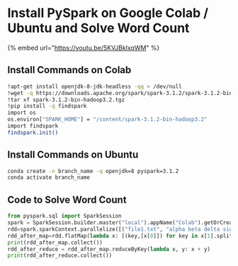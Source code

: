 # Install PySpark on Google Colab / Ubuntu and Solve Word Count

{% embed url="https://youtu.be/5KVJBklxqWM" %}

## Install Commands on Colab

```bash
!apt-get install openjdk-8-jdk-headless -qq > /dev/null
!wget -q https://downloads.apache.org/spark/spark-3.1.2/spark-3.1.2-bin-hadoop3.2.tgz
!tar xf spark-3.1.2-bin-hadoop3.2.tgz
!pip install -q findspark
import os
os.environ["SPARK_HOME"] = "/content/spark-3.1.2-bin-hadoop3.2"
import findspark
findspark.init()
```

## Install Commands on Ubuntu

```bash
conda create -n branch_name -q openjdk=8 pyspark=3.1.2
conda activate branch_name
```

## Code to Solve Word Count

```python
from pyspark.sql import SparkSession
spark = SparkSession.builder.master("local").appName("Colab").getOrCreate()
rdd=spark.sparkContext.parallelize([("file1.txt", "alpha beta delta sigma"),("file2.txt", "alpha theta sigma charlie"), ("file3.txt", "charlie beta")])
rdd_after_map=rdd.flatMap(lambda x: [(key,[x[0]]) for key in x[1].split()])
print(rdd_after_map.collect())
rdd_after_reduce = rdd_after_map.reduceByKey(lambda x, y: x + y)
print(rdd_after_reduce.collect())
```

